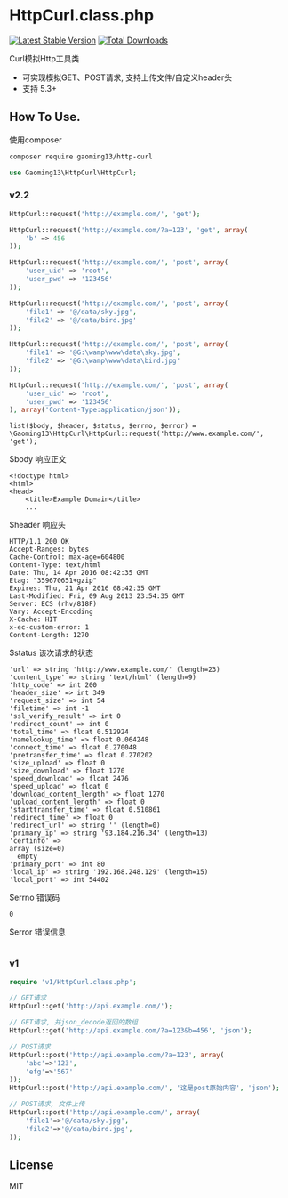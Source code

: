 # HttpCurl.class.php

[![Latest Stable Version](https://poser.pugx.org/gaoming13/http-curl/v/stable.svg)](https://packagist.org/packages/gaoming13/http-curl)
[![Total Downloads](https://poser.pugx.org/gaoming13/http-curl/downloads)](https://packagist.org/packages/gaoming13/http-curl)

Curl模拟Http工具类

* 可实现模拟GET、POST请求, 支持上传文件/自定义header头
* 支持 5.3+

## How To Use.

使用composer
```bash
composer require gaoming13/http-curl
```

```php
use Gaoming13\HttpCurl\HttpCurl;
```

### v2.2

```php
HttpCurl::request('http://example.com/', 'get');

HttpCurl::request('http://example.com/?a=123', 'get', array(
	'b' => 456
));

HttpCurl::request('http://example.com/', 'post', array(
    'user_uid' => 'root',
    'user_pwd' => '123456'
));

HttpCurl::request('http://example.com/', 'post', array(
	'file1' => '@/data/sky.jpg',
	'file2' => '@/data/bird.jpg'
));

HttpCurl::request('http://example.com/', 'post', array(
	'file1' => '@G:\wamp\www\data\sky.jpg',
	'file2' => '@G:\wamp\www\data\bird.jpg'
));

HttpCurl::request('http://example.com/', 'post', array(
    'user_uid' => 'root',
    'user_pwd' => '123456'
), array('Content-Type:application/json'));
```

```
list($body, $header, $status, $errno, $error) = \Gaoming13\HttpCurl\HttpCurl::request('http://www.example.com/', 'get');
```

$body 响应正文

```
<!doctype html>
<html>
<head>
    <title>Example Domain</title>
	...
```

$header 响应头

```
HTTP/1.1 200 OK
Accept-Ranges: bytes
Cache-Control: max-age=604800
Content-Type: text/html
Date: Thu, 14 Apr 2016 08:42:35 GMT
Etag: "359670651+gzip"
Expires: Thu, 21 Apr 2016 08:42:35 GMT
Last-Modified: Fri, 09 Aug 2013 23:54:35 GMT
Server: ECS (rhv/818F)
Vary: Accept-Encoding
X-Cache: HIT
x-ec-custom-error: 1
Content-Length: 1270
```

$status 该次请求的状态

```
'url' => string 'http://www.example.com/' (length=23)
'content_type' => string 'text/html' (length=9)
'http_code' => int 200
'header_size' => int 349
'request_size' => int 54
'filetime' => int -1
'ssl_verify_result' => int 0
'redirect_count' => int 0
'total_time' => float 0.512924
'namelookup_time' => float 0.064248
'connect_time' => float 0.270048
'pretransfer_time' => float 0.270202
'size_upload' => float 0
'size_download' => float 1270
'speed_download' => float 2476
'speed_upload' => float 0
'download_content_length' => float 1270
'upload_content_length' => float 0
'starttransfer_time' => float 0.510861
'redirect_time' => float 0
'redirect_url' => string '' (length=0)
'primary_ip' => string '93.184.216.34' (length=13)
'certinfo' =>
array (size=0)
  empty
'primary_port' => int 80
'local_ip' => string '192.168.248.129' (length=15)
'local_port' => int 54402
```

$errno 错误码

```
0
```

$error 错误信息

```
```

### v1

```php
require 'v1/HttpCurl.class.php';

// GET请求
HttpCurl::get('http://api.example.com/');

// GET请求, 并json_decode返回的数组
HttpCurl::get('http://api.example.com/?a=123&b=456', 'json');

// POST请求
HttpCurl::post('http://api.example.com/?a=123', array(
	'abc'=>'123',
	'efg'=>'567'
));
HttpCurl::post('http://api.example.com/', '这是post原始内容', 'json');

// POST请求, 文件上传
HttpCurl::post('http://api.example.com/', array(
	'file1'=>'@/data/sky.jpg',
	'file2'=>'@/data/bird.jpg',
));
```

## License

MIT
